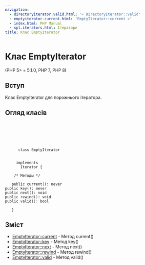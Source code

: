 ```yaml
---
navigation:
  - directoryiterator.valid.html: '« DirectoryIterator::valid'
  - emptyiterator.current.html: 'EmptyIterator::current »'
  - index.html: PHP Manual
  - spl.iterators.html: Ітератори
title: Клас EmptyIterator
---
```

# Клас EmptyIterator

(PHP 5> = 5.1.0, PHP 7, PHP 8)

## Вступ

Клас EmptyIterator для порожнього ітератора.

## Огляд класів

```classsynopsis

     
    

    
     
      class EmptyIterator
     

     implements 
       Iterator {

    /* Методы */
    
   public current(): never
public key(): never
public next(): void
public rewind(): void
public valid(): bool

   }
```

## Зміст

-   [EmptyIterator::current](emptyiterator.current.html) - Метод current()
-   [EmptyIterator::key](emptyiterator.key.html) - Метод key()
-   [EmptyIterator::next](emptyiterator.next.html) - Метод next()
-   [EmptyIterator::rewind](emptyiterator.rewind.html) - Метод rewind()
-   [EmptyIterator::valid](emptyiterator.valid.html) - Метод valid()
